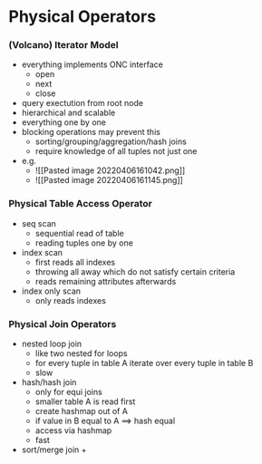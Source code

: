 # Physical Operators
### (Volcano) Iterator Model
+ everything implements ONC interface
	+ open
	+ next
	+ close
+ query exectution from root node
+ hierarchical and scalable
+ everything one by one
+ blocking operations may prevent this
	+ sorting/grouping/aggregation/hash joins
	+ require knowledge of all tuples not just one
+ e.g. 
	+ ![[Pasted image 20220406161042.png]]
	+ ![[Pasted image 20220406161145.png]]

### Physical Table Access Operator
+ seq scan
	+ sequential read of table
	+ reading tuples one by one
+ index scan
	+ first reads all indexes
	+ throwing all away which do not satisfy certain criteria
	+ reads remaining attributes afterwards
+ index only scan
	+ only reads indexes

### Physical Join Operators
+ nested loop join
	+ like two nested for loops
	+ for every tuple in table A iterate over every tuple in table B
	+ slow
+ hash/hash join
	+ only for equi joins
	+ smaller table A is read first
	+ create hashmap out of A
	+ if value in B equal to A ==> hash equal
	+ access via hashmap
	+ fast
+ sort/merge join
	+ 